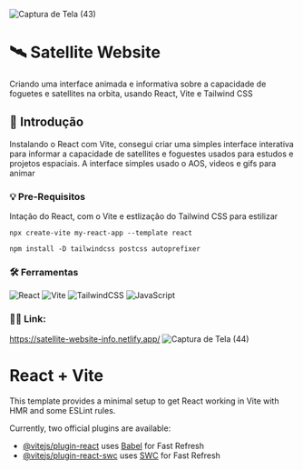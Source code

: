 ![Captura de Tela (43)](https://github.com/PauloAquarius0299/satellite-website/assets/114706743/65a8118d-c7bd-494b-8677-d3be5002eb57)

# 🛰️ Satellite Website 
Criando uma interface animada e informativa sobre a capacidade de foguetes e satellites na orbita, usando React, Vite e Tailwind CSS 
## 🚀 Introdução
Instalando o React com Vite, consegui criar uma simples interface interativa para informar a capacidade de satellites e foguestes usados para estudos e projetos espaciais.
A interface simples usado o AOS, videos e gifs para animar 
### 💡 Pre-Requisitos
Intação do React, com o Vite e estlização do Tailwind CSS para estilizar 
```
npx create-vite my-react-app --template react
```
```
npm install -D tailwindcss postcss autoprefixer
```
### 🛠️ Ferramentas
![React](https://img.shields.io/badge/react-%2320232a.svg?style=for-the-badge&logo=react&logoColor=%2361DAFB)
![Vite](https://img.shields.io/badge/vite-%23646CFF.svg?style=for-the-badge&logo=vite&logoColor=white)
![TailwindCSS](https://img.shields.io/badge/tailwindcss-%2338B2AC.svg?style=for-the-badge&logo=tailwind-css&logoColor=white)
![JavaScript](https://img.shields.io/badge/javascript-%23323330.svg?style=for-the-badge&logo=javascript&logoColor=%23F7DF1E)
### 👨‍🚀 Link:
https://satellite-website-info.netlify.app/
![Captura de Tela (44)](https://github.com/PauloAquarius0299/satellite-website/assets/114706743/bc561aef-14db-4ffa-afb7-149c94bd2b60)


# React + Vite

This template provides a minimal setup to get React working in Vite with HMR and some ESLint rules.

Currently, two official plugins are available:

- [@vitejs/plugin-react](https://github.com/vitejs/vite-plugin-react/blob/main/packages/plugin-react/README.md) uses [Babel](https://babeljs.io/) for Fast Refresh
- [@vitejs/plugin-react-swc](https://github.com/vitejs/vite-plugin-react-swc) uses [SWC](https://swc.rs/) for Fast Refresh
